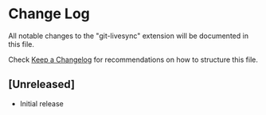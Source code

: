 # Change Log

All notable changes to the "git-livesync" extension will be documented in this file.

Check [Keep a Changelog](http://keepachangelog.com/) for recommendations on how to structure this file.

## [Unreleased]

- Initial release